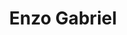 ---
title: Enzo Gabriel
artigo: o
picture: /images/e/enzogabriel.jpg
background: /images/fundos/bolas.jpg
style: style-vermelho2
description: Nome composto, de origem ítalo-hebraico...
full-description: Nome composto, de origem ítalo-hebraico, significa homem de Deus que é senhor do lar. Define pessoas corajosas, inteligente e decididas! E então, o seu Enzo Gabriel também é assim?
---